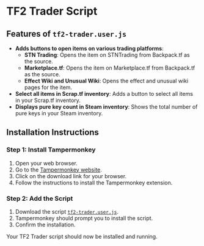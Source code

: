 # TF2 Trader Script

## Features of `tf2-trader.user.js`
- **Adds buttons to open items on various trading platforms**:
  - **STN Trading**: Opens the item on STNTrading from Backpack.tf as the source.
  - **Marketplace.tf**: Opens the item on Marketplace.tf from Backpack.tf as the source.
  - **Effect Wiki and Unusual Wiki**: Opens the effect and unusual wiki pages for the item.
- **Select all items in Scrap.tf inventory**: Adds a button to select all items in your Scrap.tf inventory.
- **Displays pure key count in Steam inventory**: Shows the total number of pure keys in your Steam inventory.

## Installation Instructions

### Step 1: Install Tampermonkey
1. Open your web browser.
2. Go to the [Tampermonkey website](https://www.tampermonkey.net/).
3. Click on the download link for your browser.
4. Follow the instructions to install the Tampermonkey extension.

### Step 2: Add the Script
1. Download the script [`tf2-trader.user.js`](tf2-trader.user.js?raw=true).
2. Tampermonkey should prompt you to install the script.
3. Confirm the installation.

Your TF2 Trader script should now be installed and running.